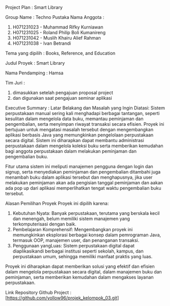Project Plan :
Smart Library

Group Name : Techno Pustaka
Nama Anggota : 
1.	H071231023 - Muhammad Rifky Kurniawan
2.	H071231025 - Roland Philip Boli Kumanireng
3.	H071231042 - Muslih Khairu Alief Rahman
4.	H071231038 - Ivan Betrandi

Tema yang dipilih : Books, Reference, and Education

Judul Proyek : Smart Library 

Nama Pendamping : Hamsa

Tim Juri :
1.	dimasukkan setelah pengajuan proposal project
2.	dan digunakan saat pengajuan seminar aplikasi

Executive Summary : 
Latar Belakang dan Masalah yang Ingin Diatasi:
Sistem perpustakaan manual sering kali menghadapi berbagai tantangan, seperti kesulitan dalam mengelola data buku, memantau peminjaman dan pengembalian, serta menyimpan riwayat transaksi secara efisien. Proyek ini bertujuan untuk mengatasi masalah tersebut dengan mengembangkan aplikasi berbasis Java yang memungkinkan pengelolaan perpustakaan secara digital. Sistem ini diharapkan dapat membantu administrasi perpustakaan dalam mengelola koleksi buku serta memberikan kemudahan bagi anggota perpustakaan dalam melakukan peminjaman dan pengembalian buku.

Fitur utama sistem ini meliputi manajemen pengguna dengan login dan signup, serta menyediakan peminjaman dan pengembalian ditambahi juga menambah buku dalam aplikasi tersebut dan menghapusnya, jika user melakukan peminjaman akan ada pengisian tanggal peminjaman dan aakan ada pop up dari aplikasi memperlihatkan tengat waktu pengembalian buku tersebut.

Alasan Pemilihan Proyek
Proyek ini dipilih karena:
1. Kebutuhan Nyata: Banyak perpustakaan, terutama yang berskala kecil dan menengah, belum memiliki sistem manajemen yang terkomputerisasi dengan baik.
2. Pembelajaran Komprehensif: Mengembangkan proyek ini memungkinkan eksplorasi berbagai konsep dalam pemrograman Java, termasuk OOP, manajemen user, dan penanganan transaksi.
3. Penggunaan yangLuas: Sistem perpustakaan digital dapat diaplikasikandi berbagai institusi seperti sekolah, kampus, dan perpustakaan umum, sehingga memiliki manfaat praktis yang luas.

Proyek ini diharapkan dapat memberikan solusi yang efektif dan efisien dalam mengelola perpustakaan secara digital, dalam manajemen buku dan peminjaman, serta memberikan kemudahan dalam mengakses layanan perpustakaan.

Link Repository Github Project : [https://github.com/yollow96/projek_kelompok_03.git]

